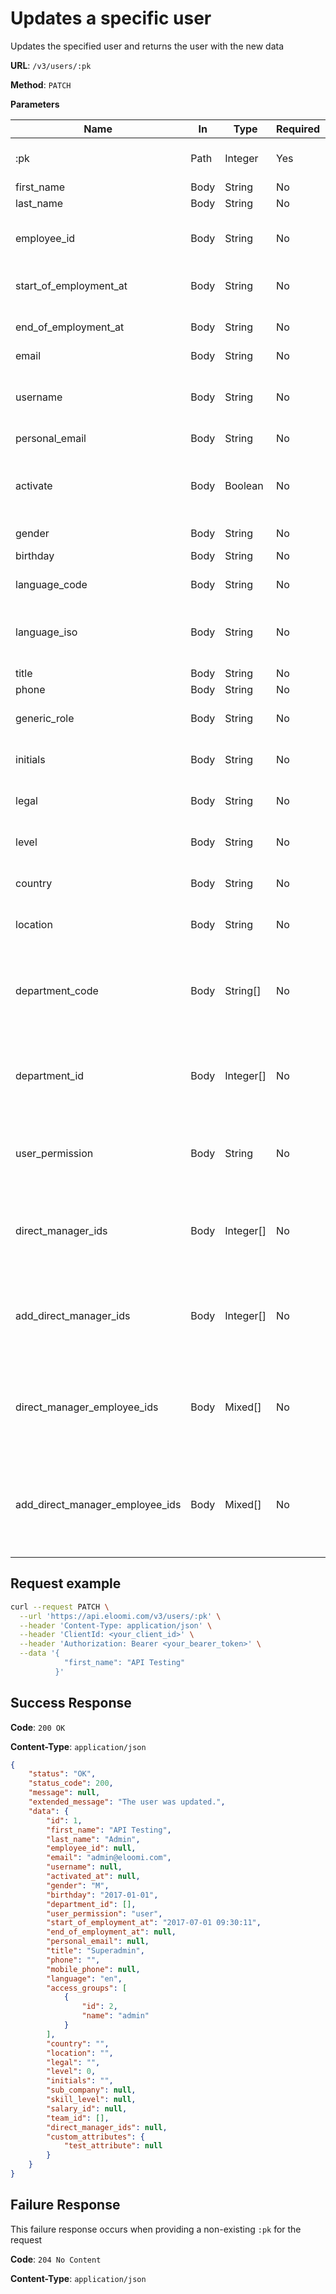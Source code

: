 # Updates a specific user
Updates the specified user and returns the user with the new data

**URL**: `/v3/users/:pk`

**Method**: `PATCH`

**Parameters**

| Name | In | Type | Required | Details |
| --- | --- | --- | --- | --- |
| :pk | Path | Integer | Yes | The primary key (id) of the user to update |
| first_name | Body | String | No |  |
| last_name | Body | String  | No | |
| employee_id | Body | String  | No | Employee ID property field. **OBS: Not the same as `:pk`** |
| start_of_employment_at | Body | String  | No | (Format: "yyyy-mm-dd hh:mm:ss") |
| end_of_employment_at | Body | String  | No | (Format: "yyyy-mm-dd hh:mm:ss")	 |
| email | Body | String  | No |  |
| username | Body | String  | No | Alternative for email so the user can log in with username and not email. |
| personal_email | Body | String  | No | Secondary email |
| activate | Body | Boolean  | No | Set the value to 1 or true, to activate the user. Set the value to 0 or false, to deactivate the user.	 |
| gender | Body | String  | No | (Format: "M"/"F") |
| birthday | Body | String  | No | (Format: "yyyy-mm-dd") |
| language_code | Body | String  | No | (Format: "en"/"da") |
| language_iso | Body | String  | No | Any valid language ISO supported by eloomi (Format: "US"/"DK") |
| title | Body | String  | No |  |
| phone | Body | String  | No |  |
| generic_role | Body | String  | No | User Property field, grants no functionality |
| initials | Body | String  | No | User Property field, grants no functionality |
| legal | Body | String  | No | User Property field, grants no functionality |
| level | Body | String  | No | User Property field, grants no functionality |
| country | Body | String  | No | User Property field, grants no functionality |
| location | Body | String  | No | User Property field, grants no functionality |
| department_code | Body | String[]  | No | Array of `code's` for the departments that the user should join (should not be used with department_id) |
| department_id | Body | Integer[]  | No | Array of `id's` for the departments the user should join (should not be used with department_code) |
| user_permission | Body | String  | No | The permissions of the user (Format: `user`/`company adm.`) - Default: `user` |
| direct_manager_ids | Body | Integer[] | No | Array of `id's` of the direct managers that the user should have. **OBS: This syncs direct managers.** |
| add_direct_manager_ids | Body | Integer[] | No | Array of `id's` of the direct managers that the user should have. **OBS: This appends direct managers.** |
| direct_manager_employee_ids | Body | Mixed[] | No | Array of `employee_id's` of the direct managers that the user should have. **OBS: This syncs direct managers.** |
| add_direct_manager_employee_ids | Body | Mixed[] | No | Array of `employee_id's` of the direct managers that the user should have. **OBS: This appends direct managers.** |

## Request example
```bash
curl --request PATCH \
  --url 'https://api.eloomi.com/v3/users/:pk' \
  --header 'Content-Type: application/json' \
  --header 'ClientId: <your_client_id>' \
  --header 'Authorization: Bearer <your_bearer_token>' \
  --data '{
            "first_name": "API Testing"
          }'
```

## Success Response
**Code**: `200 OK`

**Content-Type**: `application/json`

```json
{
    "status": "OK",
    "status_code": 200,
    "message": null,
    "extended_message": "The user was updated.",
    "data": {
        "id": 1,
        "first_name": "API Testing",
        "last_name": "Admin",
        "employee_id": null,
        "email": "admin@eloomi.com",
        "username": null,
        "activated_at": null,
        "gender": "M",
        "birthday": "2017-01-01",
        "department_id": [],
        "user_permission": "user",
        "start_of_employment_at": "2017-07-01 09:30:11",
        "end_of_employment_at": null,
        "personal_email": null,
        "title": "Superadmin",
        "phone": "",
        "mobile_phone": null,
        "language": "en",
        "access_groups": [
            {
                "id": 2,
                "name": "admin"
            }
        ],
        "country": "",
        "location": "",
        "legal": "",
        "level": 0,
        "initials": "",
        "sub_company": null,
        "skill_level": null,
        "salary_id": null,
        "team_id": [],
        "direct_manager_ids": null,
        "custom_attributes": {
            "test_attribute": null
        }
    }
}
```
## Failure Response
This failure response occurs when providing a non-existing `:pk` for the request

**Code**: `204 No Content`

**Content-Type**: `application/json`

